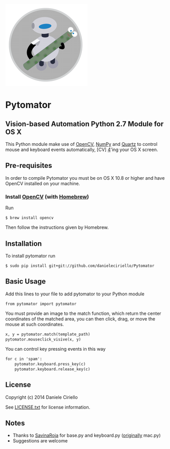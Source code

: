 ![Pytomator](icon.png)
 
# Pytomator

## Vision-based Automation Python 2.7 Module for OS X


This Python module make use of [OpenCV][1], [NumPy][2] and [Quartz][3] to control mouse and keyboard events automatically, [CV] [4]'ing your OS X screen.

## Pre-requisites

In order to compile Pytomator you must be on OS X 10.8 or higher and have OpenCV installed on your machine.

### Install [OpenCV](http://opencv.org/) (with [Homebrew](http://brew.sh/))
Run 

	$ brew install opencv

Then follow the instructions given by Homebrew.

## Installation

To install pytomator run

	$ sudo pip install git+git://github.com/danieleciriello/Pytomator


## Basic Usage

Add this lines to your file to add pytomator to your Python module

	from pytomator import pytomator

You must provide an image to the match function, which return the center coordinates of the matched area, you can then click, drag, or move the mouse at such coordinates. 

	x, y = pytomator.match(template_path)
    pytomator.mouseclick_visive(x, y)

You can control key pressing events in this way

	for c in 'spam':
	    pytomator.keyboard.press_key(c)
	    pytomator.keyboard.release_key(c)

## License

Copyright (c) 2014 Daniele Ciriello

See [LICENSE.txt](https://github.com/danieleciriello/Pytomator/blob/master/LICENSE.txt) for license information.


## Notes

+ Thanks to [SavinaRoja](https://github.com/SavinaRoja) for base.py and keyboard.py ([originally](https://github.com/SavinaRoja/PyUserInput) mac.py)
+ Suggestions are welcome

[1]: http://opencv.org/ "http://opencv.org/"
[2]: http://www.numpy.org/ "http://www.numpy.org/"
[3]: https://developer.apple.com/library/mac/documentation/GraphicsImaging/Reference/Quartz2D_Collection/_index.html "https://developer.apple.com/library/mac/documentation/GraphicsImaging/Reference/Quartz2D_Collection/_index.html"
[4]: http://en.wikipedia.org/wiki/Computer_vision "Computer Vision"

